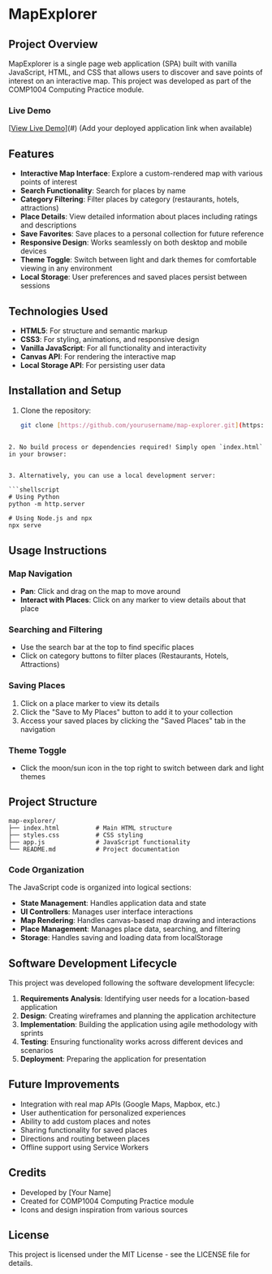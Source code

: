 # MapExplorer


## Project Overview

MapExplorer is a single page web application (SPA) built with vanilla JavaScript, HTML, and CSS that allows users to discover and save points of interest on an interactive map. This project was developed as part of the COMP1004 Computing Practice module.

### Live Demo

[[View Live Demo](https://assigment-lovat-eta.vercel.app/)](#) (Add your deployed application link when available)

## Features

- **Interactive Map Interface**: Explore a custom-rendered map with various points of interest
- **Search Functionality**: Search for places by name
- **Category Filtering**: Filter places by category (restaurants, hotels, attractions)
- **Place Details**: View detailed information about places including ratings and descriptions
- **Save Favorites**: Save places to a personal collection for future reference
- **Responsive Design**: Works seamlessly on both desktop and mobile devices
- **Theme Toggle**: Switch between light and dark themes for comfortable viewing in any environment
- **Local Storage**: User preferences and saved places persist between sessions

## Technologies Used

- **HTML5**: For structure and semantic markup
- **CSS3**: For styling, animations, and responsive design
- **Vanilla JavaScript**: For all functionality and interactivity
- **Canvas API**: For rendering the interactive map
- **Local Storage API**: For persisting user data

## Installation and Setup

1. Clone the repository:
   ```bash
   git clone [https://github.com/yourusername/map-explorer.git](https://github.com/Eyadayyman/comp1004.git)
  

```
2. No build process or dependencies required! Simply open `index.html` in your browser:


3. Alternatively, you can use a local development server:

```shellscript
# Using Python
python -m http.server

# Using Node.js and npx
npx serve
```




## Usage Instructions

### Map Navigation

- **Pan**: Click and drag on the map to move around
- **Interact with Places**: Click on any marker to view details about that place


### Searching and Filtering

- Use the search bar at the top to find specific places
- Click on category buttons to filter places (Restaurants, Hotels, Attractions)


### Saving Places

1. Click on a place marker to view its details
2. Click the "Save to My Places" button to add it to your collection
3. Access your saved places by clicking the "Saved Places" tab in the navigation


### Theme Toggle

- Click the moon/sun icon in the top right to switch between dark and light themes


## Project Structure

```plaintext
map-explorer/
├── index.html          # Main HTML structure
├── styles.css          # CSS styling
├── app.js              # JavaScript functionality
└── README.md           # Project documentation
```

### Code Organization

The JavaScript code is organized into logical sections:

- **State Management**: Handles application data and state
- **UI Controllers**: Manages user interface interactions
- **Map Rendering**: Handles canvas-based map drawing and interactions
- **Place Management**: Manages place data, searching, and filtering
- **Storage**: Handles saving and loading data from localStorage


## Software Development Lifecycle

This project was developed following the software development lifecycle:

1. **Requirements Analysis**: Identifying user needs for a location-based application
2. **Design**: Creating wireframes and planning the application architecture
3. **Implementation**: Building the application using agile methodology with sprints
4. **Testing**: Ensuring functionality works across different devices and scenarios
5. **Deployment**: Preparing the application for presentation


## Future Improvements

- Integration with real map APIs (Google Maps, Mapbox, etc.)
- User authentication for personalized experiences
- Ability to add custom places and notes
- Sharing functionality for saved places
- Directions and routing between places
- Offline support using Service Workers


## Credits

- Developed by [Your Name]
- Created for COMP1004 Computing Practice module
- Icons and design inspiration from various sources


## License

This project is licensed under the MIT License - see the LICENSE file for details.
